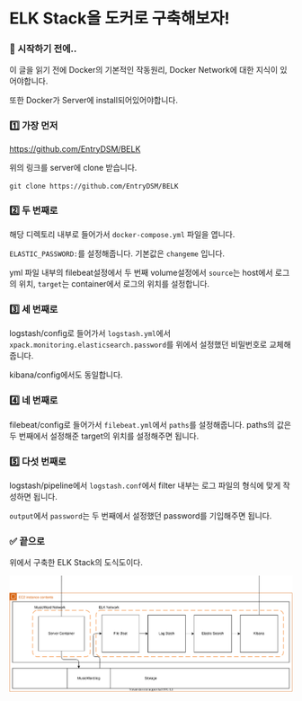 # ELK Stack을 도커로 구축해보자!

### 🎊 시작하기 전에..

이 글을 읽기 전에 Docker의 기본적인 작동원리, Docker Network에 대한 지식이 있어야합니다.

또한 Docker가 Server에 install되어있어야합니다.

### 1️⃣ 가장 먼저

https://github.com/EntryDSM/BELK

위의 링크를 server에 clone 받습니다.

`git clone https://github.com/EntryDSM/BELK`

### 2️⃣ 두 번째로

해당 디렉토리 내부로 들어가서 `docker-compose.yml` 파일을 엽니다.

`ELASTIC_PASSWORD:`를 설정해줍니다. 기본값은 `changeme` 입니다.

yml 파일 내부의 filebeat설정에서 두 번째 volume설정에서 `source`는 host에서 로그의 위치, `target`는 container에서 로그의 위치를 설정합니다.

### 3️⃣ 세 번째로

logstash/config로 들어가서 `logstash.yml`에서 `xpack.monitoring.elasticsearch.password`를 위에서 설정했던 비밀번호로 교체해줍니다.

kibana/config에서도 동일합니다.

### 4️⃣ 네 번째로

filebeat/config로 들어가서 `filebeat.yml`에서 `paths`를 설정해줍니다. paths의 값은 두 번째에서 설정해준 target의 위치를 설정해주면 됩니다.

### 5️⃣ 다섯 번째로

logstash/pipeline에서 `logstash.conf`에서 filter 내부는 로그 파일의 형식에 맞게 작성하면 됩니다.

`output`에서 `password`는 두 번째에서 설정했던 password를 기입해주면 됩니다.

### ✅ 끝으로

위에서 구축한 ELK Stack의 도식도이다.

![img](https://raw.githubusercontent.com/leeseojune53/yatudy/bfa3147e122d1f803d0e4711e86363e6209e0257/images/Log%20analysis%20flow.svg)